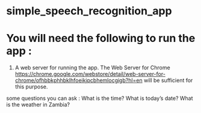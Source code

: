 # simple_speech_recognition_app

# You will need the following to run the app :
1. A web server for running the app. The Web Server for Chrome https://chrome.google.com/webstore/detail/web-server-for-chrome/ofhbbkphhbklhfoeikjpcbhemlocgigb?hl=en will be sufficient for this purpose.

some questions you can ask :
What is the time?
What is today’s date?
What is the weather in Zambia?
